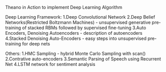 Theano in Action to implement Deep Learning Algorithm

Deep Learning Framework:
1.Deep Convolutional Network
2.Deep Belief Networks(Restricted Boltzmann Machines) - unsupervised generative pre-training of stacked RBMs followed by supervised fine-tuning
3.Auto Encoders, Denoising Autoencoders - description of autoencoders
4.Stacked Denoising Auto-Encoders - easy steps into unsupervised pre-training for deep nets

Others:
1.HMC Sampling - hybrid Monte Carlo Sampling with scan()
2.Contrative auto-encoders
3.Semantic Parsing of Speech using Recurrent Net
4.LSTM network for sentiment analysis
